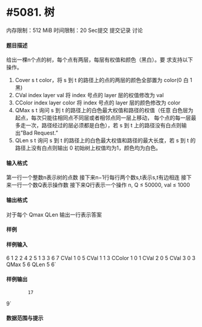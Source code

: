 
# #5081. 树
内存限制：512 MiB 时间限制：20 Sec提交 提交记录 讨论
#### 题目描述
给出一棵n个点的树，每个点有两层，每层有权值和颜色（黑白）。要
求支持以下操作。
1. Cover s t color，将 s 到 t 的路径上的点的两层的颜色全部置为 color(0
白 1 黑)
2. CVal index layer val 将 index 号点的 layer 层的权值修改为 val
3. CColor index layer color 将 index 号点的 layer 层的颜色修改为 color
4. QMax s t 询问 s 到 t 的路径上的白色最大权值和路径的权值（任意
白色层为起点，每次只能往相同点不同层或者相邻点同一层上移动，
每个点的每一层最多走一次，路径经过的层必须都是白色），若 s 到
t 上的路径没有白点则输出”Bad Request.”
5. QLen s t 询问 s 到 t 的路径上的白色最大权值和路径的最大长度，若
s 到 t 的路径上没有白点则输出 0
初始树上权值均为1，颜色均为白色。

#### 输入格式
第一行一个整数n表示树的点数
接下来n−1行每行两个数s,t表示s,t有边相连
接下来一行一个数Q表示操作数
接下来Q行表示一个操作
n, Q ≤ 50000, val ≤ 1000

#### 输出格式
对于每个 Qmax QLen 输出一行表示答案

#### 样例

#### 样例输入

			
6
1 2
2 4
2 5
1 3
3 6
7
CVal 1 0 5
CVal 1 1 3
CColor 1 0 1
CVal 2 0 5
CVal 3 0 3
QMax 5 6
QLen 5 6`
#### 样例输出

			17
9`
#### 数据范围与提示


